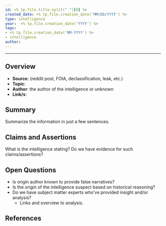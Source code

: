 ```yaml
---
id: <% tp.file.title.split(" ")[0] %>
created_date: <% tp.file.creation_date('MM/DD/YYYY') %>
type: intelligence
year:  <% tp.file.creation_date('YYYY') %>
tags:
- <% tp.file.creation_date('MM-YYYY') %>
- intelligence
author:
---
```


----

## Overview

- **Source**: (reddit post, FOIA, declassification, leak, etc.)
- **Topic**:
- **Author**: the author of the intelligence or unknown
- **Link/s**:

## Summary

Summarize the information in just a few sentences.

## Claims and Assertions

What is the intelligence stating? Do we have evidence for such claims/assertions? 

## Open Questions

- Is origin author known to provide false narratives? 
- Is the origin of the intelligence suspect based on historical reasoning?
- Do we have subject matter experts who've provided insight and/or analysis?
	- Links and overview to analysis.

## References

